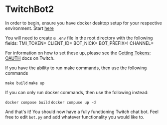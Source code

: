 # TwitchBot2
In order to begin, ensure you have docker desktop setup for your respective environment.
Start [here](https://www.docker.com/get-started)

You will need to create a `.env` file in the root directory with the following fields:
    TMI_TOKEN=
    CLIENT_ID=
    BOT_NICK=
    BOT_PREFIX=!
    CHANNEL=

For information on how to set these up, please see the [Getting Tokens: OAUTH](https://dev.twitch.tv/docs/authentication/getting-tokens-oauth) docs on Twitch.

If you have the ability to run make commands, then use the following commands

`make build`
`make up`

If you can only run docker commands, then use the following instead:

`docker compose build`
`docker compuse up -d`

And that's it! You should now have a fully functioning Twitch chat bot. Feel free to edit `bot.py` and add whatever functionality you would like to. 

